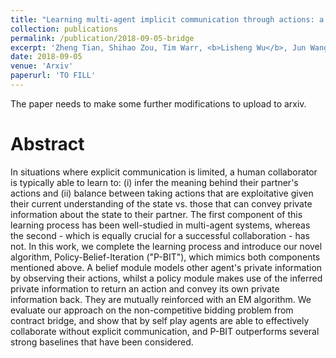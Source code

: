 ```yaml
---
title: "Learning multi-agent implicit communication through actions: a case study in Bridge, a collaborative imperfect information game"
collection: publications
permalink: /publication/2018-09-05-bridge
excerpt: 'Zheng Tian, Shihao Zou, Tim Warr, <b>Lisheng Wu</b>, Jun Wang. <i>In submission to AAAI 2019.</i>'
date: 2018-09-05
venue: 'Arxiv'
paperurl: 'TO FILL'
---
```


The paper needs to make some further modifications to upload to arxiv.

# Abstract

In situations where explicit communication is limited, a human collaborator is typically able to learn to: (i) infer the meaning behind their partner's actions and (ii) balance between taking actions that are exploitative given their current understanding of the state vs. those that can convey private information about the state to their partner. The first component of this learning process has been well-studied in multi-agent systems, whereas the second - which is equally crucial for a successful collaboration - has not. In this work, we complete the learning process and introduce our novel algorithm, Policy-Belief-Iteration ("P-BIT"), which mimics both components mentioned above. A belief module models other agent's private information by observing their actions, whilst a policy module makes use of the inferred private information to return an action and convey its own private information back. They are mutually reinforced with an EM algorithm. We evaluate our approach on the non-competitive bidding problem from contract bridge, and show that by self play agents are able to effectively collaborate without explicit communication, and P-BIT outperforms several strong baselines that have been considered.